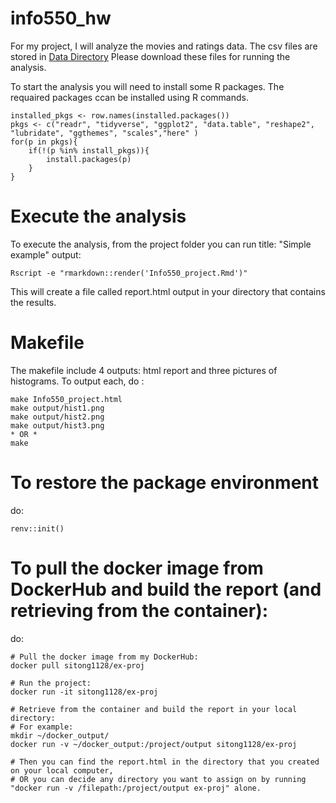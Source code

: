 # info550_hw

For my project, I will analyze the movies and ratings data. The csv files are stored in [Data Directory](https://github.com/stchen1128/info550_hw/tree/master/Data)
Please download these files for running the analysis. 

To start the analysis you will need to install some R packages. The requaired packages ccan be installed using R commands. 
```
installed_pkgs <- row.names(installed.packages())
pkgs <- c("readr", "tidyverse", "ggplot2", "data.table", "reshape2", "lubridate", "ggthemes", "scales","here" )
for(p in pkgs){
	if(!(p %in% install_pkgs)){
		install.packages(p)
	}
}
```
# Execute the analysis

To execute the analysis, from the project folder you can run 
title: "Simple example"
output:
```
Rscript -e "rmarkdown::render('Info550_project.Rmd')"
```
This will create a file called report.html output in your directory that contains the results.

# Makefile
The makefile include 4 outputs: html report and three pictures of histograms. 
To output each, do :
```
make Info550_project.html
make output/hist1.png
make output/hist2.png
make output/hist3.png
* OR *
make 
```

# To restore the package environment 
do:
```
renv::init()
```

# To pull the docker image from DockerHub and build the report (and retrieving from the container):
do:
```
# Pull the docker image from my DockerHub:  
docker pull sitong1128/ex-proj

# Run the project: 
docker run -it sitong1128/ex-proj

# Retrieve from the container and build the report in your local directory: 
# For example: 
mkdir ~/docker_output/
docker run -v ~/docker_output:/project/output sitong1128/ex-proj

# Then you can find the report.html in the directory that you created on your local computer, 
# OR you can decide any directory you want to assign on by running "docker run -v /filepath:/project/output ex-proj" alone. 
```
